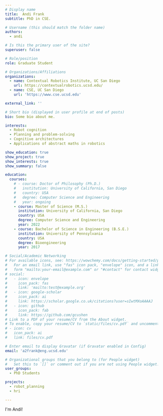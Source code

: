 ```yaml
---
# Display name
title:  Andi Frank 
subtitle: PhD in CSE.

# Username (this should match the folder name)
authors:
  - andi

# Is this the primary user of the site?
superuser: false

# Role/position
role: Graduate Student

# Organizations/Affiliations
organizations:
  - name: Contextual Robotics Institute, UC San Diego
    url: https://contextualrobotics.ucsd.edu/
  - name: CSE, UC San Diego
    url: 'https://www.cse.ucsd.edu'

external_link: ''

# Short bio (displayed in user profile at end of posts)
bio: Some bio about me.

interests:
  - Robot cognition
  - Planning and problem-solving
  - Cognitive architectures
  - Applications of abstract maths in robotics

show_education: true
show_project: true
show_interests: true
show_summary: false

education:
  courses:
    # - course: Doctor of Philosophy (Ph.D.) 
    #   institution: University of California, San Diego
    #   country: USA
    #   degree: Computer Science and Engineering
    #   year: ongoing
    - course: Master of Science (M.S.) 
      institution: University of California, San Diego
      country: USA
      degree: Computer Science and Engineering
      year: 2022
    - course: Bachelor of Science in Engineering (B.S.E.) 
      institution: University of Pennsylvania
      country: USA
      degree: Bioengineering
      year: 2017

# Social/Academic Networking
# For available icons, see: https://wowchemy.com/docs/getting-started/page-builder/#icons
#   For an email link, use "fas" icon pack, "envelope" icon, and a link in the
#   form "mailto:your-email@example.com" or "#contact" for contact widget.
# social:
#   - icon: envelope
#     icon_pack: fas
#     link: 'mailto:test@example.org'
#   - icon: google-scholar
#     icon_pack: ai
#     link: https://scholar.google.co.uk/citations?user=sIwtMXoAAAAJ
#   - icon: github
#     icon_pack: fab
#     link: https://github.com/gcushen
# Link to a PDF of your resume/CV from the About widget.
# To enable, copy your resume/CV to `static/files/cv.pdf` and uncomment the lines below.
# - icon: cv
#   icon_pack: ai
#   link: files/cv.pdf

# Enter email to display Gravatar (if Gravatar enabled in Config)
email: 'a2frank@eng.ucsd.edu'

# Organizational groups that you belong to (for People widget)
#   Set this to `[]` or comment out if you are not using People widget.
user_groups:
  - PhD Students

projects:
  - robot_planning
  - hri

---
```


I'm Andi!